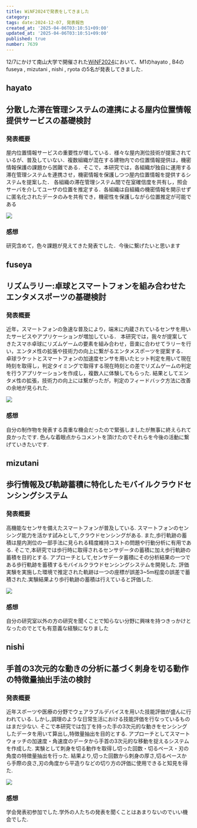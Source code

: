 ```yaml
---
title: WiNF2024で発表をしてきました
category:
tags: date:2024-12-07, 発表報告
created_at: '2025-04-06T03:10:51+09:00'
updated_at: '2025-04-06T03:10:51+09:00'
published: true
number: 7639
---
```



12/7にかけて南山大学で開催された[WiNF2024](https://sites.google.com/view/winf2024/)において、M1のhayato , B4のfuseya , mizutani , nishi , ryota の5名が発表してきました．


## hayato
## 分散した滞在管理システムの連携による屋内位置情報提供サービスの基礎検討
### 発表概要
屋内位置情報サービスの重要性が増している．様々な屋内測位技術が提案されているが、普及していない．複数組織が混在する建物内での位置情報提供は，機密情報保護の課題から困難である．そこで，本研究では，各組織が独自に運用する滞在管理システムを連携させ，機密情報を保護しつつ屋内位置情報を提供するシステムを提案した．
各組織の滞在管理システム間で在室確信度を共有し，照会サーバを介してユーザの位置を推定する．各組織は自組織の機密情報を開示せずに匿名化されたデータのみを共有でき，機密性を保護しながら位置推定が可能である

<img src="https://img.esa.io/uploads/production/attachments/13979/2025/04/06/148142/15d72856-98ca-4af9-ad0e-6273138b52e5.webp" loading='lazy'/>

### 感想
研究含めて，色々課題が見えてきた発表でした．今後に繋げたいと思います



## fuseya
## リズムラリー:卓球とスマートフォンを組み合わせたエンタメスポーツの基礎検討
### 発表概要
近年，スマートフォンの急速な普及により，端末に内蔵されているセンサを用いたサービスやアプリケーションが増加している．
本研究では，我々が提案してきたスマホ卓球にリズムゲームの要素を組み合わせ，音楽に合わせてラリーを行い，エンタメ性の拡張や技術力の向上に繋がるエンタメスポーツを提案する．
卓球ラケットとスマートフォンの加速度センサを用いたヒット判定を用いて現在時刻を取得し，判定タイミングで取得する現在時刻との差でリズムゲームの判定を行うアプリケーションを作成し，複数人に体験してもらった.
結果としてエンタメ性の拡張，技術力の向上には繋がったが，判定のフィードバック方法に改善の余地が見られた.

<img src="https://img.esa.io/uploads/production/attachments/13979/2025/04/06/148142/775caf54-e0de-4f0b-bb58-173ee994c523.webp" loading='lazy'/>

### 感想
自分の制作物を発表する貴重な機会だったので緊張しましたが無事に終えられて良かったです.
色んな着眼点からコメントを頂けたのでそれらを今後の活動に繋げていきたいです.


## mizutani
## 歩行情報及び軌跡蓄積に特化したモバイルクラウドセンシングシステム
### 発表概要
高機能なセンサを備えたスマートフォンが普及している.
スマートフォンのセンシング能力を活かす試みとして,クラウドセンシングがある.
また,歩行軌跡の蓄積は屋内測位の一部手法に見られる精度維持コストの問題や行動分析に有用である.
そこで,本研究では歩行時に取得されるセンサデータの蓄積に加え歩行軌跡の蓄積を目的とする.
アプローチとして,センサデータ蓄積にその分析結果の一つである歩行軌跡を蓄積するモバイルクラウドセンシングシステムを開発した.
評価実験を実施した環境で推定された軌跡は一つの座標が誤差3~5m程度の誤差で蓄積された.実験結果より歩行軌跡の蓄積は行えていると評価した.

<img src="https://img.esa.io/uploads/production/attachments/13979/2025/04/06/148142/090c1fcc-117a-4bee-a21a-c9db3df9dcb6.webp" loading='lazy'/>

### 感想
自分の研究室以外の方の研究を聞くことで知らない分野に興味を持つきっかけとなったのでとても有意義な経験になりました


## nishi
## 手首の3次元的な動きの分析に基づく刺身を切る動作の特徴量抽出手法の検討
### 発表概要
近年スポーツや医療の分野でウェアラブルデバイスを用いた技能評価が盛んに行われている.
しかし,調理のような日常生活における技能評価を行なっているものはまだ少ない.
そこで本研究では包丁を持った手の3次元的な動きをセンシングしたデータを用いて算出し,特徴量抽出を目的とする.
アプローチとしてスマートウォッチの加速度・角速度のデータから手首の3次元的な移動を捉えるシステムを作成した.
実験として刺身を切る動作を取得し切った回数・切るペース・刃の角度の特徴量抽出を行った.
結果より,切った回数から刺身の厚さ,切るペースから手際の良さ,刃の角度から平造りなどの切り方の評価に使用できると知見を得た.

<img src="https://img.esa.io/uploads/production/attachments/13979/2025/04/06/148142/4a8dba4b-5973-4e41-98e6-0d20556ad29e.webp" loading='lazy'/>

### 感想
学会発表初参加でした.学外の人たちの発表を聞くことはあまりないのでいい機会でした.





